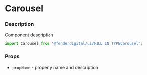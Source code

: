 # Carousel

### Description
Component description

```js
import Carousel from '@fenderdigital/ui/FILL IN TYPECarousel';
```

### Props
* `propName` - property name and description 
